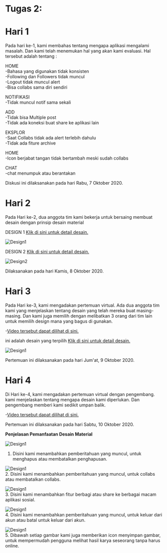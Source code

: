 # Tugas 2:

# Hari 1
Pada hari ke-1, kami membahas tentang mengapa aplikasi mengalami masalah. Dan kami telah menemukan hal yang akan kami evaluasi. Hal tersebut adalah tentang :

HOME <br>
-Bahasa yang digunakan tidak konsisten <br>
-Following dan Followers tidak muncul <br>
-Logout tidak muncul alert <br>
-Bisa collabs sama diri sendiri <br>

NOTIFIKASI <br>
-Tidak muncul notif sama sekali <br>

ADD <br>
-Tidak bisa Multiple post <br>
-Tidak ada koneksi buat share ke aplikasi lain <br>

EKSPLOR <br>
-Saat Collabs tidak ada alert terlebih dahulu <br>
-Tidak ada fiture archive <br>

HOME <br>
-Icon berjabat tangan tidak bertambah meski sudah collabs <br>

CHAT <br>
-chat menumpuk atau berantakan <br>

Diskusi ini dilaksanakan pada hari Rabu, 7 Oktober 2020.


# Hari 2
Pada Hari ke-2, dua anggota tim kami bekerja untuk bersaing membuat desain dengan prinsip desain material <br>

DESIGN 1 <a href="https://xd.adobe.com/view/9ce883b9-6d9b-4605-a7aa-2f0c0b5f3c82-c9bb/">Klik di sini untuk detail desain.</a> <br>

![Design1](loginn.jpeg) <br>


DESIGN 2 <a href="https://www.figma.com/file/L1BS9z2kmrjPWxWAnHITs8/tugas-hci?node-id=15%3A27">Klik di sini untuk detail desain.</a> <br>

![Design2](login2.jpeg) <br>

 Dilaksanakan pada hari Kamis, 8 Oktober 2020.
 
 
 # Hari 3
Pada Hari ke-3, kami mengadakan pertemuan virtual. Ada dua anggota tim kami yang menjelaskan tentang desain yang telah mereka buat masing-masing. Dan kami juga memilih dengan melibatkan 3 orang dari tim lain untuk memilih design mana yang bagus di gunakan. <br>

-<a href="https://youtu.be/o0sdShefGB8">Video tersebut dapat dilihat di sini.</a> <br>
 
 ini adalah desain yang terpilih <a href="https://xd.adobe.com/view/9ce883b9-6d9b-4605-a7aa-2f0c0b5f3c82-c9bb/">Klik di sini untuk detail desain.</a> <br>
 
 ![Design1](designterpilih.jpeg) <br>
 
Pertemuan ini dilaksanakan pada hari Jum'at, 9 Oktober 2020.


# Hari 4
Di Hari ke-4, kami mengadakan pertemuan virtual dengan pengembang. kami menjelaskan tentang mengapa desain kami diperlukan. Dan pengembang memberi kami sedikit umpan balik.

-<a href="https://youtu.be/cHwkThgny-E">Video tersebut dapat dilihat di sini.</a> <br>

Pertemuan ini dilaksanakan pada hari Sabtu, 10 Oktober 2020. <br>



**Penjelasan Pemanfaatan Desain Material**

![Design1](popup.jpeg) <br>
1. Disini kami menambahkan pemberitahuan yang muncul, untuk menghapus atau membatalkan penghapusan. <br>


![Design1](popcollabs.jpeg) <br>
2. Disini kami menambahkan pemberitahuan yang muncul, untuk collabs atau membatalkan collabs. <br>


![Design1](share.jpeg) <br>
3. Disini kami menambahkan fitur berbagi atau share ke berbagai macam aplikasi sosial.


![Design1](poplogout.jpeg) <br>
4. Disini kami menambahkan pemberitahuan yang muncul, untuk keluar dari akun atau batal untuk keluar dari akun.


![Design1](save.jpeg) <br>
5. Dibawah setiap gambar kami juga memberikan icon menyimpan gambar, untuk mempermudah pengguna melihat hasil karya seseorang tanpa harus online.



 
 


